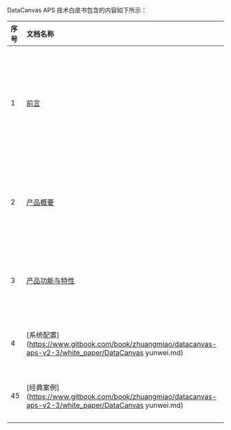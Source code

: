 DataCanvas APS 技术白皮书包含的内容如下所示：

| 序号 | 文档名称 | 内容简介 |
| :--- | :--- | :--- |
| 1 | [前言](https://www.gitbook.com/book/zhuangmiao/ddatacanvas-aps-v2-3/white_paper/perface.md) | 本文档对DataCanvas APS产品进行详细描述，包含产品介绍、系统架构介绍、部署方案、企业级增强特性介绍等信息。 |
| 2 | [产品概要](https://www.gitbook.com/book/zhuangmiao/datacanvas-aps-v2-3/white_paper/product_outline.md) | 本文档介绍DataCanvas APS的软硬件规格、部署方案以及软件安装的具体操作过程。 |
| 3 | [产品功能与特性](https://www.gitbook.com/book/zhuangmiao/ddatacanvas-aps-v2-3/white_paper/functions_and_features.md) | 本文当提供详细指导，帮助读者进行DataCanvas APS各种功能的操作。 |
| 4 | [系统配置](https://www.gitbook.com/book/zhuangmiao/datacanvas-aps-v2-3/white_paper/DataCanvas yunwei.md) | 本文档介绍DataCanvas APS的日常运维管理操作。 |
| 45 | [经典案例](https://www.gitbook.com/book/zhuangmiao/datacanvas-aps-v2-3/white_paper/DataCanvas yunwei.md) | 本文档介绍DataCanvas APS的日常运维管理操作。 |